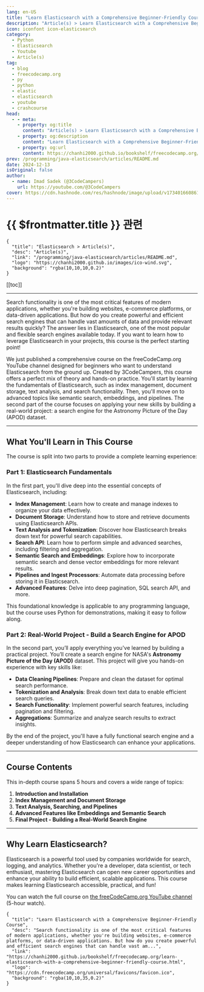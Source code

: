 ```yaml
---
lang: en-US
title: "Learn Elasticsearch with a Comprehensive Beginner-Friendly Course"
description: "Article(s) > Learn Elasticsearch with a Comprehensive Beginner-Friendly Course"
icon: iconfont icon-elasticsearch
category:
  - Python
  - Elasticsearch
  - Youtube
  - Article(s)
tag:
  - blog
  - freecodecamp.org
  - py
  - python
  - elastic
  - elasticsearch
  - youtube
  - crashcourse
head:
  - - meta:
    - property: og:title
      content: "Article(s) > Learn Elasticsearch with a Comprehensive Beginner-Friendly Course"
    - property: og:description
      content: "Learn Elasticsearch with a Comprehensive Beginner-Friendly Course"
    - property: og:url
      content: https://chanhi2000.github.io/bookshelf/freecodecamp.org/learn-elasticsearch-with-a-comprehensive-beginner-friendly-course.html
prev: /programming/java-elasticsearch/articles/README.md
date: 2024-12-13
isOriginal: false
author:
  - name: Imad Sadek (@3CodeCampers)
    url: https://youtube.com/@3CodeCampers
cover: https://cdn.hashnode.com/res/hashnode/image/upload/v1734016608619/82574380-c09a-4442-97b0-3e707a1675d2.jpeg
---
```


# {{ $frontmatter.title }} 관련

```component VPCard
{
  "title": "Elasticsearch > Article(s)",
  "desc": "Article(s)",
  "link": "/programming/java-elasticsearch/articles/README.md",
  "logo": "https://chanhi2000.github.io/images/ico-wind.svg",
  "background": "rgba(10,10,10,0.2)"
}
```

[[toc]]

---

<SiteInfo
  name="Learn Elasticsearch with a Comprehensive Beginner-Friendly Course"
  desc="Search functionality is one of the most critical features of modern applications, whether you're building websites, e-commerce platforms, or data-driven applications. But how do you create powerful and efficient search engines that can handle vast am..."
  url="https://freecodecamp.org/news/learn-elasticsearch-with-a-comprehensive-beginner-friendly-course"
  logo="https://cdn.freecodecamp.org/universal/favicons/favicon.ico"
  preview="https://cdn.hashnode.com/res/hashnode/image/upload/v1734016608619/82574380-c09a-4442-97b0-3e707a1675d2.jpeg"/>

Search functionality is one of the most critical features of modern applications, whether you're building websites, e-commerce platforms, or data-driven applications. But how do you create powerful and efficient search engines that can handle vast amounts of data and provide relevant results quickly? The answer lies in Elasticsearch, one of the most popular and flexible search engines available today. If you want to learn how to leverage Elasticsearch in your projects, this course is the perfect starting point!

We just published a comprehensive course on the freeCodeCamp.org YouTube channel designed for beginners who want to understand Elasticsearch from the ground up. Created by 3CodeCampers, this course offers a perfect mix of theory and hands-on practice. You'll start by learning the fundamentals of Elasticsearch, such as index management, document storage, text analysis, and search functionality. Then, you'll move on to advanced topics like semantic search, embeddings, and pipelines. The second part of the course focuses on applying your new skills by building a real-world project: a search engine for the Astronomy Picture of the Day (APOD) dataset.

---

## What You'll Learn in This Course

The course is split into two parts to provide a complete learning experience:

### Part 1: Elasticsearch Fundamentals

In the first part, you'll dive deep into the essential concepts of Elasticsearch, including:

- **Index Management**: Learn how to create and manage indexes to organize your data effectively.
- **Document Storage**: Understand how to store and retrieve documents using Elasticsearch APIs.
- **Text Analysis and Tokenization**: Discover how Elasticsearch breaks down text for powerful search capabilities.
- **Search API**: Learn how to perform simple and advanced searches, including filtering and aggregation.
- **Semantic Search and Embeddings**: Explore how to incorporate semantic search and dense vector embeddings for more relevant results.
- **Pipelines and Ingest Processors**: Automate data processing before storing it in Elasticsearch.
- **Advanced Features**: Delve into deep pagination, SQL search API, and more.

This foundational knowledge is applicable to any programming language, but the course uses Python for demonstrations, making it easy to follow along.

### Part 2: Real-World Project - Build a Search Engine for APOD

In the second part, you’ll apply everything you've learned by building a practical project. You’ll create a search engine for NASA's **Astronomy Picture of the Day (APOD)** dataset. This project will give you hands-on experience with key skills like:

- **Data Cleaning Pipelines**: Prepare and clean the dataset for optimal search performance.
- **Tokenization and Analysis**: Break down text data to enable efficient search queries.
- **Search Functionality**: Implement powerful search features, including pagination and filtering.
- **Aggregations**: Summarize and analyze search results to extract insights.

By the end of the project, you'll have a fully functional search engine and a deeper understanding of how Elasticsearch can enhance your applications.

---

## Course Contents

This in-depth course spans 5 hours and covers a wide range of topics:

1. **Introduction and Installation**
2. **Index Management and Document Storage**
3. **Text Analysis, Searching, and Pipelines**
4. **Advanced Features like Embeddings and Semantic Search**
5. **Final Project - Building a Real-World Search Engine**

---

## Why Learn Elasticsearch?

Elasticsearch is a powerful tool used by companies worldwide for search, logging, and analytics. Whether you're a developer, data scientist, or tech enthusiast, mastering Elasticsearch can open new career opportunities and enhance your ability to build efficient, scalable applications. This course makes learning Elasticsearch accessible, practical, and fun!

You can watch the full course on [<VPIcon icon="fa-brands fa-youtube"/>the freeCodeCamp.org YouTube channel](https://youtu.be/a4HBKEda_F8) (5-hour watch).

<VidStack src="youtube/a4HBKEda_F8" />

<!-- TODO: add ARTICLE CARD -->
```component VPCard
{
  "title": "Learn Elasticsearch with a Comprehensive Beginner-Friendly Course",
  "desc": "Search functionality is one of the most critical features of modern applications, whether you're building websites, e-commerce platforms, or data-driven applications. But how do you create powerful and efficient search engines that can handle vast am...",
  "link": "https://chanhi2000.github.io/bookshelf/freecodecamp.org/learn-elasticsearch-with-a-comprehensive-beginner-friendly-course.html",
  "logo": "https://cdn.freecodecamp.org/universal/favicons/favicon.ico",
  "background": "rgba(10,10,35,0.2)"
}
```
